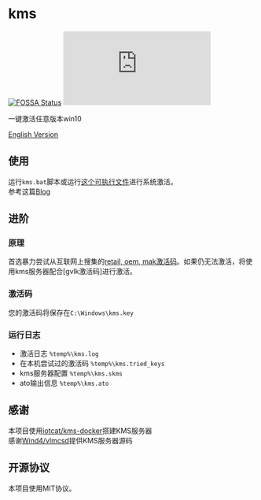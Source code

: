 # kms

[![FOSSA Status](https://app.fossa.com/api/projects/git%2Bgithub.com%2FIoTcat%2Fkms.svg?type=shield)](https://app.fossa.com/projects/git%2Bgithub.com%2FIoTcat%2Fkms?ref=badge_shield)
![size](https://badge-size.herokuapp.com/iotcat/kms/master/kms.bat)

一键激活任意版本win10    

[English Version](./en.md)

## 使用
运行`kms.bat`脚本或运行[这个可执行文件](https://github.com/IoTcat/kms/releases/download/v1.1/kms.exe)进行系统激活。   
参考这篇[Blog](https://www.eee.dog/tech/kms.html)


## 进阶

### 原理
首选暴力尝试从互联网上搜集的[retail, oem, mak激活码](./keys/mak.keys)。如果仍无法激活，将使用kms服务器配合[gvlk激活码]进行激活。


### 激活码
您的激活码将保存在`C:\Windows\kms.key`

### 运行日志
 - 激活日志 `%temp%\kms.log`
 - 在本机尝试过的激活码 `%temp%\kms.tried_keys`
 - kms服务器配置 `%temp%\kms.skms`
 - ato输出信息 `%temp%\kms.ato`

## 感谢
本项目使用[iotcat/kms-docker](https://github.com/IoTcat/kms-docker)搭建KMS服务器   
感谢[Wind4/vlmcsd](https://github.com/Wind4/vlmcsd)提供KMS服务器源码   

## 开源协议
本项目使用MIT协议。
